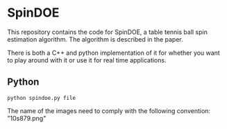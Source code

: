 # SpinDOE
This repository contains the code for SpinDOE, a table tennis ball spin estimation algorithm. The algorithm is described in the paper.

There is both a C++ and python implementation of it for whether you want to play around with it or use it for real time applications.

## Python

```
python spindoe.py file
```

The name of the images need to comply with the following convention: "10s879.png"
